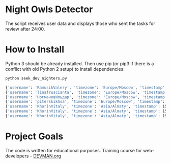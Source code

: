 # Night Owls Detector

The script receives user data and displays those who sent the tasks for review after 24:00.

# How to Install

Python 3 should be already installed. Then use pip (or pip3 if there is a conflict with old Python 2 setup) to install dependencies:

```bash
python seek_dev_nighters.py

{'username': 'RamusikValery', 'timezone': 'Europe/Moscow', 'timestamp': 1502144846.0}
{'username': 'linafruscianta', 'timezone': 'Europe/Moscow', 'timestamp': 1502138596.087338}
{'username': 'НогмановИльдар', 'timezone': 'Europe/Moscow', 'timestamp': 1502134551.691079}
{'username': 'piterskikhsa', 'timezone': 'Europe/Moscow', 'timestamp': 1502134047.0}
{'username': 'KhorinVitaly', 'timezone': 'Asia/Almaty', 'timestamp': 1502132987.0}
{'username': 'KhorinVitaly', 'timezone': 'Asia/Almaty', 'timestamp': 1502132699.394946}
{'username': 'KhorinVitaly', 'timezone': 'Asia/Almaty', 'timestamp': 1502131741.115038}

```

# Project Goals

The code is written for educational purposes. Training course for web-developers - [DEVMAN.org](https://devman.org)
